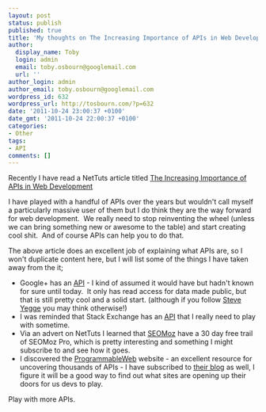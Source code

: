 ```yaml
---
layout: post
status: publish
published: true
title: 'My thoughts on The Increasing Importance of APIs in Web Development '
author:
  display_name: Toby
  login: admin
  email: toby.osbourn@googlemail.com
  url: ''
author_login: admin
author_email: toby.osbourn@googlemail.com
wordpress_id: 632
wordpress_url: http://tosbourn.com/?p=632
date: '2011-10-24 23:00:37 +0100'
date_gmt: '2011-10-24 22:00:37 +0100'
categories:
- Other
tags:
- API
comments: []
---
```

<p>Recently I have read a NetTuts article titled <a href="http://net.tutsplus.com/articles/news/the-increasing-importance-of-apis-in-web-development/">The Increasing Importance of APIs in Web Development</a></p>
<p>I have played with a handful of APIs over the years but wouldn't call myself a particularly massive user of them but I do think they are the way forward for web development.  We really need to stop reinventing the wheel (unless we can bring something new or awesome to the table) and start creating cool shit.  And of course APIs can help you to do that.</p>
<p>The above article does an excellent job of explaining what APIs are, so I won't duplicate content here, but I will list some of the things I have taken away from the it;</p>
<ul>
<li>Google+ has an <a href="https://developers.google.com/+/api/" target="_blank">API</a> - I kind of assumed it would have but hadn't known for sure until today.  It only has read access for data made public, but that is still pretty cool and a solid start. (although if you follow <a href="https://plus.google.com/110981030061712822816/posts" target="_blank">Steve Yegge</a> you may think otherwise!)</li>
<li>I was reminded that Stack Exchange has an <a href="http://api.stackoverflow.com/1.0/usage" target="_blank">API</a> that I really need to play with sometime.</li>
<li>Via an advert on NetTuts I learned that <a href="http://www.seomoz.org/" target="_blank">SEOMoz</a> have a 30 day free trail of SEOMoz Pro, which is pretty interesting and something I might subscribe to and see how it goes.</li>
<li>I discovered the <a href="http://www.programmableweb.com/" target="_blank">ProgrammableWeb</a> website - an excellent resource for uncovering thousands of APIs - I have subscribed to <a href="http://blog.programmableweb.com/" target="_blank">their blog</a> as well, I figure it will be a good way to find out what sites are opening up their doors for us devs to play.</li>
</ul>
<p>Play with more APIs.</p>
<p>&nbsp;</p>
